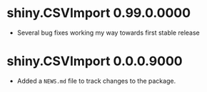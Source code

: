# shiny.CSVImport 0.99.0.0000

* Several bug fixes working my way towards first stable release

# shiny.CSVImport 0.0.0.9000

* Added a `NEWS.md` file to track changes to the package.
